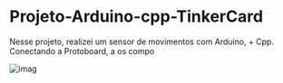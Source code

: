 # Projeto-Arduino-cpp-TinkerCard
 
  Nesse projeto, realizei um sensor de movimentos com Arduino, + Cpp. Conectando a Protoboard, a os compo
  
![imag](https://github.com/user-attachments/assets/a318b6ee-bb10-40b8-add4-95fb8471fec1)
